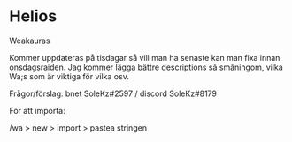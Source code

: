 # Helios
Weakauras


Kommer uppdateras på tisdagar så vill man ha senaste kan man fixa innan onsdagsraiden.
Jag kommer lägga bättre descriptions så småningom, vilka Wa;s som är viktiga för vilka osv.

Frågor/förslag: bnet SoleKz#2597 / discord SoleKz#8179

För att importa:

/wa > new > import > pastea stringen
